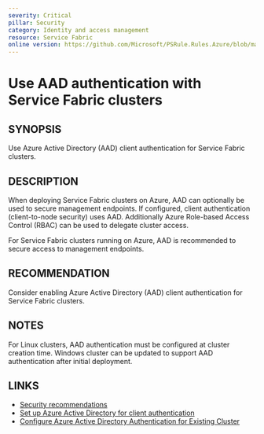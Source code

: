 ```yaml
---
severity: Critical
pillar: Security
category: Identity and access management
resource: Service Fabric
online version: https://github.com/Microsoft/PSRule.Rules.Azure/blob/main/docs/en/rules/Azure.ServiceFabric.AAD.md
---
```


# Use AAD authentication with Service Fabric clusters

## SYNOPSIS

Use Azure Active Directory (AAD) client authentication for Service Fabric clusters.

## DESCRIPTION

When deploying Service Fabric clusters on Azure, AAD can optionally be used to secure management endpoints.
If configured, client authentication (client-to-node security) uses AAD.
Additionally Azure Role-based Access Control (RBAC) can be used to delegate cluster access.

For Service Fabric clusters running on Azure, AAD is recommended to secure access to management endpoints.

## RECOMMENDATION

Consider enabling Azure Active Directory (AAD) client authentication for Service Fabric clusters.

## NOTES

For Linux clusters, AAD authentication must be configured at cluster creation time.
Windows cluster can be updated to support AAD authentication after initial deployment.

## LINKS

- [Security recommendations](https://docs.microsoft.com/azure/service-fabric/service-fabric-cluster-security#security-recommendations)
- [Set up Azure Active Directory for client authentication](https://docs.microsoft.com/azure/service-fabric/service-fabric-cluster-creation-setup-aad)
- [Configure Azure Active Directory Authentication for Existing Cluster](https://github.com/Azure/Service-Fabric-Troubleshooting-Guides/blob/master/Security/Configure%20Azure%20Active%20Directory%20Authentication%20for%20Existing%20Cluster.md)
